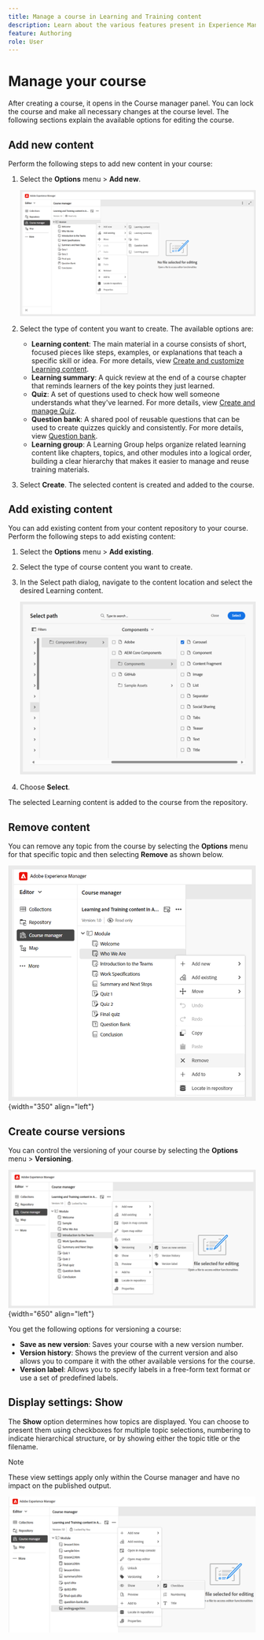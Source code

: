 ```yaml
---
title: Manage a course in Learning and Training content  
description: Learn about the various features present in Experience Manager Guides that allow you to manage your course efficiently.  
feature: Authoring 
role: User
---
```

# Manage your course  

After creating a course, it opens in the Course manager panel. You can lock the course and make all necessary changes at the course level. The following sections explain the available options for editing the course. 

## Add new content

Perform the following steps to add new content in your course: 

1. Select the **Options** menu > **Add new**.  
    
    ![](assets/learning-course-content.png)
2. Select the type of content you want to create. The available options are:  
    - **Learning content**: The main material in a course consists of short, focused pieces like steps, examples, or explanations that teach a specific skill or idea. For more details, view [Create and customize Learning content](./create-content.md). 
    - **Learning summary**: A quick review at the end of a course chapter that reminds learners of the key points they just learned.    
    - **Quiz**: A set of questions used to check how well someone understands what they've learned. For more details, view [Create and manage Quiz](./create-quiz.md). 
    - **Question bank**: A shared pool of reusable questions that can be used to create quizzes quickly and consistently. For more details, view [Question bank](./create-qb.md). 
    - **Learning group**: A Learning Group helps organize related learning content like chapters, topics, and other modules into a logical order, building a clear hierarchy that makes it easier to manage and reuse training materials.     
3. Select **Create**. 
    The selected content is created and added to the course.  

## Add existing content

You can add existing content from your content repository to your course. Perform the following steps to add existing content: 

1. Select the **Options** menu > **Add existing**.  
2. Select the type of course content you want to create.  
3. In the Select path dialog, navigate to the content location and select the desired Learning content. 

    ![](assets/add-existing-learning-content.png)
4. Choose **Select**. 

 The selected Learning content is added to the course from the repository.  

## Remove content 

You can remove any topic from the course by selecting the **Options** menu for that specific topic and then selecting **Remove** as shown below.

![](assets/remove-learning-content.png){width="350" align="left"}

## Create course versions 

You can control the versioning of your course by selecting the **Options** menu > **Versioning**.  

![](assets/course-versioning.png){width="650" align="left"}

You get the following options for versioning a course: 

- **Save as new version**: Saves your course with a new version number. 
- **Version history**: Shows the preview of the current version and also allows you to compare it with the other available versions for the course. 
- **Version label**: Allows you to specify labels in a free-form text format or use a set of predefined labels.

## Display settings: Show 

The **Show** option determines how topics are displayed. You can choose to present them using checkboxes for multiple topic selections, numbering to indicate hierarchical structure, or by showing either the topic title or the filename. 

>[!NOTE]
>
> These view settings apply only within the Course manager and have no impact on the published output. 

![](assets/course-display-settings.png)



    
